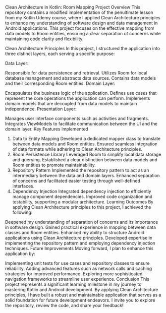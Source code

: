Clean Architecture in Kotlin: Room Mapping
Project Overview
This repository contains a modified implementation of the penultimate lesson from my Kotlin Udemy course, where I applied Clean Architecture principles to enhance my understanding of software design and data management in Android applications. This project focuses on the effective mapping from data models to Room entities, ensuring a clear separation of concerns while maintaining code clarity and flexibility.

Clean Architecture Principles
In this project, I structured the application into three distinct layers, each serving a specific purpose:

Data Layer:

Responsible for data persistence and retrieval.
Utilizes Room for local database management and abstracts data sources.
Contains data models and their corresponding Room entities.
Domain Layer:

Encapsulates the business logic of the application.
Defines use cases that represent the core operations the application can perform.
Implements domain models that are decoupled from data models to maintain independence.
Presentation Layer:

Manages user interface components such as activities and fragments.
Integrates ViewModels to facilitate communication between the UI and the domain layer.
Key Features Implemented
1. Data to Entity Mapping
Developed a dedicated mapper class to translate between data models and Room entities.
Ensured seamless integration of data formats while adhering to Clean Architecture principles.
2. Room Persistence Library
Leveraged Room to simplify local data storage and querying.
Established a clear distinction between data models and Room entities to promote maintainability.
3. Repository Pattern
Implemented the repository pattern to act as an intermediary between the data and domain layers.
Enhanced separation of concerns and facilitated easier testing through well-defined interfaces.
4. Dependency Injection
Integrated dependency injection to efficiently manage component dependencies.
Improved code organization and testability, supporting a modular architecture.
Learning Outcomes
By applying Clean Architecture principles to this project, I achieved the following:

Deepened my understanding of separation of concerns and its importance in software design.
Gained practical experience in mapping between data classes and Room entities.
Enhanced my ability to structure Android applications using Clean Architecture principles.
Developed expertise in implementing the repository pattern and employing dependency injection techniques.
Future Improvements
Moving forward, I plan to enhance this application by:

Implementing unit tests for use cases and repository classes to ensure reliability.
Adding advanced features such as network calls and caching strategies for improved performance.
Exploring more sophisticated navigation frameworks to streamline user experience.
Conclusion
This project represents a significant learning milestone in my journey to mastering Kotlin and Android development. By applying Clean Architecture principles, I have built a robust and maintainable application that serves as a solid foundation for future development endeavors. I invite you to explore the repository, review the code, and share your feedback!
